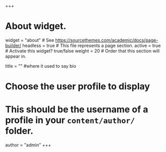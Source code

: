 +++
# About widget.
widget = "about"  # See https://sourcethemes.com/academic/docs/page-builder/
headless = true  # This file represents a page section.
active = true  # Activate this widget? true/false
weight = 20  # Order that this section will appear in.

title = ""      #where it used to say bio

# Choose the user profile to display
# This should be the username of a profile in your `content/author/` folder.
author = "admin"
+++
